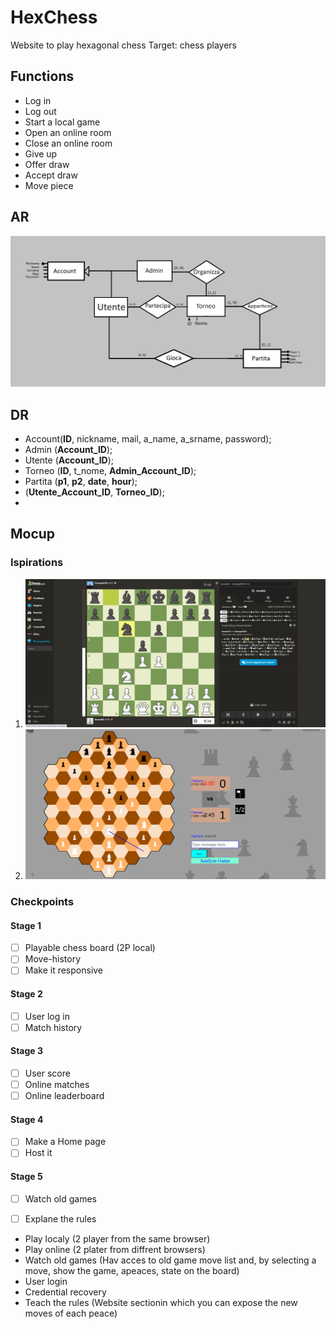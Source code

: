# HexChess
Website to play hexagonal chess
Target: chess players

## Functions
* Log in
* Log out
* Start a local game
* Open an online room
* Close an online room
* Give up
* Offer draw
* Accept draw
* Move piece



## AR
![HexagonalChess](/Assets/schemaER.png)

## DR
- Account(__ID__, nickname, mail, a_name, a_srname, password);
- Admin (__Account_ID__);
- Utente (__Account_ID__);
- Torneo (__ID__, t_nome, __Admin_Account_ID__);
- Partita (__p1__, __p2__, __date__, __hour__);
- (__Utente_Account_ID__, __Torneo_ID__);
- 

## Mocup


### Ispirations
1. ![Chess.com](/Assets/Chess-com.png)
2. ![HexagonalChess](/Assets/HexagonalChess.png)

### Checkpoints
#### Stage 1
- [ ] Playable chess board (2P local)
- [ ] Move-history
- [ ] Make it responsive

#### Stage 2
- [ ] User log in
- [ ] Match history

#### Stage 3
- [ ] User score
- [ ] Online matches
- [ ] Online leaderboard

#### Stage 4
- [ ] Make a Home page
- [ ] Host it

#### Stage 5
- [ ] Watch old games
- [ ] Explane the rules































* Play localy (2 player from the same browser)
* Play online (2 plater from diffrent browsers)
* Watch old games (Hav acces to old game move list and, by selecting a move, show the game, apeaces, state on the board)
* User login
* Credential recovery
* Teach the rules (Website sectionin which you can expose the new moves of each peace)


